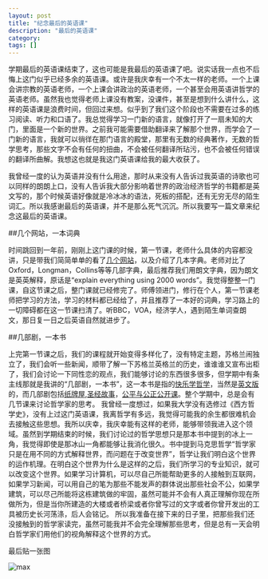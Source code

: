 ```yaml
---
layout: post
title: "纪念最后的英语课"
description: "最后的英语课"
category: 
tags: []
---
```


学期最后的英语课结束了，这也可能是我最后的英语课了吧。说实话我一点也不后悔上这门似乎已经多余的英语课。或许是我庆幸有一个不太一样的老师。一个上课会讲宗教的英语老师，一个上课会讲政治的英语老师，一个甚至会用英语讲哲学的英语老师。虽然我也觉得老师上课没有教案，没课件，甚至是想到什么讲什么，这样的英语课是浪费时间，但回过来想。似乎到了我们这个阶段也不需要在过多的练习阅读、听力和口语了。我总觉得学习一门新的语言，就像打开了一扇未知的大门，里面是一个新的世界。之前我可能需要借助翻译来了解那个世界，而学会了一门新的语言，我就可以徜徉在那门语言的殿堂，那里有无数的经典著作，无数的哲学思考，那些文字不会有任何的扭曲，不会被任何翻译所玷污，也不会被任何错误的翻译所曲解。我想这也就是我这门英语课给我的最大收获了。

我曾经一度的认为英语并没有什么用途，那时从来没有人告诉过我英语的诗歌也可以同样的朗朗上口，没有人告诉我大部分影响着世界的政治经济哲学的书籍都是英文写的，那个时候英语好像就是冷冰冰的语法，死板的搭配，还有无穷无尽的陌生词汇。所以我感谢最后的英语课，并不是那么死气沉沉。所以我要写一篇文章来纪念这最后的英语课。

##几个网站，一本词典

时间跳回到一年前，刚刚上这门课的时候，第一节课，老师什么具体的内容都没讲，只是带我们简简单单的看了[几个网站](https://www.google.com/stars/5tdr67d3rgegk/profile/folio/ssf_a589cc3c061c1bc5?hl=zh-CN)，以及介绍了几本字典。老师对比了Oxford，Longman，Collins等等几部字典，最后推荐我们用朗文字典，因为朗文是英英解释，原话是“explain everything using 2000 words”。我觉得整整一门课，自这节课之后，整门课就已经修完了。师傅领进门，修行在个人，第一节课老师把学习的方法，学习的材料都已经给了，并且推荐了一本好的词典，学习路上的一切障碍都在这一节课扫清了。听BBC，VOA，经济学人，遇到陌生单词查朗文，那日复一日之后英语自然就进步了。

##几部剧，一本书

上完第一节课之后，我们的课程就开始变得多样化了，没有特定主题，苏格兰闹独立了，我们会听一些新闻，顺带了解一下苏格兰英格兰的历史，谁谁谁又宣布出柜了，我们会讨论一下同性恋的观点，我们能够讨论的东西很多很多，但学期中有条主线那就是我讲的“几部剧，一本书”，这一本书是指的[快乐学哲学](http://book.douban.com/subject/3062835/)，当然是[英文版](http://book.douban.com/subject/2275533/)的，而几部剧包括[纸牌屋](http://movie.douban.com/subject/6037429/),[圣经故事](http://movie.douban.com/subject/20451283/)，[公平与公正公开课](http://v.163.com/special/justice/)。整个学期中，总是会有几节课来讨论哲学家的思考。
我曾经一度想过，如果我大学没有选修过《西方哲学史》，没有上过这门英语课，我离哲学有多远，我觉得可能我的余生都很难机会去接触这些思想。我所以庆幸，我庆幸能有这样的老师，能够带领我进入这个领域。虽然到学期结束的时候，我们讨论过的哲学思想只是那本书中提到的冰上一角，我觉得即使是那冰山一角都能够让我消化很久。书中提到马克思哲学“哲学家只是在用不同的方式解释世界，而问题在于改变世界”，哲学让我们明白这个世界的运作机理。在明白这个世界为什么是这样的之后，我们所学习的专业知识，就可以改变这个世界。如果学习计算机，可以尽自己所能帮助更多的人接触到互联网，如果学习新闻，可以用自己的笔为那些不能发声的群体说出那些社会不公，如果学建筑，可以尽己所能将这栋建筑做的牢固，虽然可能并不会有人真正理解你现在所做所为，但是当你所建造的大楼或者桥梁或者你曾写过的文字或者你曾开发出的工具被历史长河荡涤，后人会铭记。
所以我准备在接下来的日子里，把那些我们还没接触到的哲学家读完，虽然可能我并不会完全理解那些思考，但是总有一天会明白哲学家们用他们的视角解释这个世界的方式。

最后贴一张图

![max](https://lh3.googleusercontent.com/ijgVK2T-FjXU8wjpLfS-baH_hpWzZxo_QkpDG7SIuXF4=w684-h1215-no)
